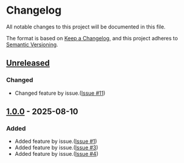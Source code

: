 # Changelog
All notable changes to this project will be documented in this file.

The format is based on [Keep a Changelog](https://keepachangelog.com/en/1.0.0/),
and this project adheres to [Semantic Versioning](https://semver.org/spec/v2.0.0.html).

## [Unreleased]

### Changed

- Changed feature by issue.([Issue #11](https://github.com/overdrive1708/MagonoteToolkit/issues/11))

## [1.0.0] - 2025-08-10

### Added

- Added feature by issue.([Issue #1](https://github.com/overdrive1708/MagonoteToolkit/issues/1))
- Added feature by issue.([Issue #3](https://github.com/overdrive1708/MagonoteToolkit/issues/3))
- Added feature by issue.([Issue #4](https://github.com/overdrive1708/MagonoteToolkit/issues/4))

[Unreleased]: https://github.com/overdrive1708/MagonoteToolkit
[1.0.0]: https://github.com/overdrive1708/MagonoteToolkit/releases/tag/v1.0.0
